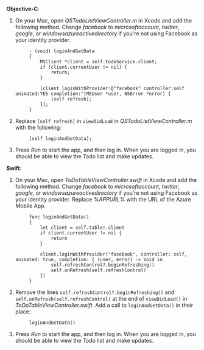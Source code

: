 **Objective-C**: 

1. On your Mac, open _QSTodoListViewController.m_ in Xcode and add the following method. Change _facebook_ to _microsoftaccount_, _twitter_, _google_, or _windowsazureactivedirectory_ if you're not using Facebook as your identity provider.

            - (void) loginAndGetData
            {
                MSClient *client = self.todoService.client;
                if (client.currentUser != nil) {
                    return;
                }
            
                [client loginWithProvider:@"facebook" controller:self animated:YES completion:^(MSUser *user, NSError *error) {
                    [self refresh];
                }];
            }


2. Replace `[self refresh]` in `viewDidLoad` in _QSTodoListViewController.m_ with the following:

            [self loginAndGetData];

3. Press  _Run_ to start the app, and then log in. When you are logged in, you should be able to view the Todo list and make updates.

**Swift**:

1. On your Mac, open _ToDoTableViewController.swift_ in Xcode and add the following method. Change _facebook_ to _microsoftaccount_, _twitter_, _google_, or _windowsazureactivedirectory_ if you're not using Facebook as your identity provider. Replace _%APPURL%_ with the URL of the Azure Mobile App.
        
            func loginAndGetData()
            {
                let client = self.table!.client
                if client.currentUser != nil {
                    return
                }
                    
                client.loginWithProvider("facebook", controller: self, animated: true, completion: { (user, error) -> Void in
                    self.refreshControl?.beginRefreshing()
                    self.onRefresh(self.refreshControl)
                })
            }

2. Remove the lines `self.refreshControl?.beginRefreshing()` and `self.onRefresh(self.refreshControl)` at the end of `viewDidLoad()` in _ToDoTableViewController.swift_. Add a call to `loginAndGetData()` in their place:

            loginAndGetData()

3. Press  _Run_ to start the app, and then log in. When you are logged in, you should be able to view the Todo list and make updates.
